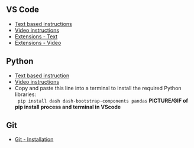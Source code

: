 ## VS Code
- [Text based instructions](https://code.visualstudio.com/docs/setup/linux)
- [Video instructions](https://www.youtube.com/watch?v=Y1fei1mzP7Q)
- [Extensions - Text](https://code.visualstudio.com/docs/languages/python)
- [Extensions - Video](https://www.youtube.com/watch?v=Z3i04RoI9Fk)
## Python
- [Text based instruction](https://www.python.org/downloads/)
- [Video instructions](https://www.youtube.com/watch?v=Br2xt6B57SA)
- Copy and paste this line into a terminal to install the required Python libraries:\
``` pip install dash dash-bootstrap-components pandas```
  **PICTURE/GIF of pip install process and terminal in VScode**

## Git
- [Git - Installation](https://git-scm.com/book/en/v2/Getting-Started-Installing-Git)

